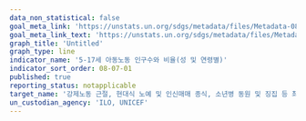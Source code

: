 ```yaml
---
data_non_statistical: false
goal_meta_link: 'https://unstats.un.org/sdgs/metadata/files/Metadata-08-07-01.pdf'
goal_meta_link_text: 'https://unstats.un.org/sdgs/metadata/files/Metadata-08-07-01.pdf'
graph_title: 'Untitled'
graph_type: line
indicator_name: '5-17세 아동노동 인구수와 비율(성 및 연령별)'
indicator_sort_order: 08-07-01
published: true
reporting_status: notapplicable
target_name: '강제노동 근절, 현대식 노예 및 인신매매 종식, 소년병 동원 및 징집 등 최악의 아동 노동 형태 금지 및 근절. 2025년까지 모든 형태의 아동 노동 근절'
un_custodian_agency: 'ILO, UNICEF'
---
```

